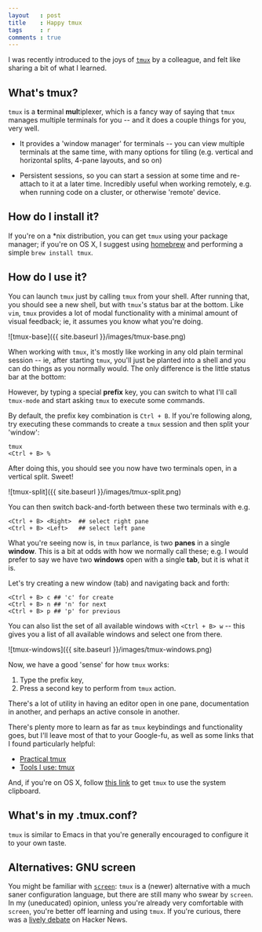 ```yaml
---
layout   : post
title    : Happy tmux
tags     : r
comments : true
---
```


I was recently introduced to the joys of
[`tmux`](http://tmux.sourceforge.net/) by
a colleague, and felt like sharing a bit of
what I learned.

## What's tmux?

`tmux` is a **t**erminal **mul**tiplexer,
which is a fancy way of saying that `tmux`
manages multiple terminals for you -- and
it does a couple things for you, very well.

- It provides a 'window manager' for
  terminals -- you can view multiple terminals
  at the same time, with many options for
  tiling (e.g. vertical and horizontal splits,
  4-pane layouts, and so on)

- Persistent sessions, so you can start a 
  session at some time and re-attach to it at
  a later time. Incredibly useful when working
  remotely, e.g. when running code on a
  cluster, or otherwise 'remote' device.

## How do I install it?

If you're on a *nix distribution, you can
get `tmux` using your package manager; if
you're on OS X, I suggest using
[homebrew](http://brew.sh/) and performing
a simple `brew install tmux`.

## How do I use it?

You can launch `tmux` just by calling
`tmux` from your shell. After running that,
you should see a new shell, but with
`tmux`'s status bar at the bottom. Like `vim`,
`tmux` provides a lot of modal functionality
with a minimal amount of visual feedback;
ie, it assumes you know what you're doing.

![tmux-base]({{ site.baseurl }}/images/tmux-base.png)

When working with `tmux`, it's mostly like
working in any old plain terminal session --
ie, after starting `tmux`, you'll just be
planted into a shell and you can do things
as you normally would. The only difference
is the little status bar at the bottom:

However, by typing
a special **prefix** key, you can switch to
what I'll call `tmux-mode` and start
asking `tmux` to execute some commands.

By default, the prefix key combination is
`Ctrl + B`. If you're following along, try
executing these commands to create a `tmux`
session and then split your 'window':

    tmux
    <Ctrl + B> %

After doing this, you should see you now have
two terminals open, in a vertical split. Sweet!

![tmux-split]({{ site.baseurl }}/images/tmux-split.png)

You can then switch back-and-forth between these
two terminals with e.g.

    <Ctrl + B> <Right>  ## select right pane
    <Ctrl + B> <Left>   ## select left pane

What you're seeing now is, in `tmux` parlance, is
two **panes** in a single **window**. This is a bit
at odds with how we normally call these; e.g. I
would prefer to say we have two **windows** open
with a single **tab**, but it is what it is.

Let's try creating a new window (tab) and
navigating back and forth:

    <Ctrl + B> c ## 'c' for create
    <Ctrl + B> n ## 'n' for next
    <Ctrl + B> p ## 'p' for previous

You can also list the set of all available
windows with `<Ctrl + B> w` -- this gives you
a list of all available windows and select one
from there.
    
![tmux-windows]({{ site.baseurl }}/images/tmux-windows.png)

Now, we have a good 'sense' for how `tmux` works:

1. Type the prefix key,
2. Press a second key to perform from `tmux` action.

There's a lot of utility in having an editor
open in one pane, documentation in another,
and perhaps an active console in another.

There's plenty more to learn as far as `tmux`
keybindings and functionality goes, but I'll
leave most of that to your Google-fu, as well as
some links that I found particularly helpful:

- [Practical tmux](https://mutelight.org/practical-tmux)
- [Tools I use: tmux](https://justin.abrah.ms/dotfiles/tmux.html)

And, if you're on OS X, follow
[this link](https://robots.thoughtbot.com/tmux-copy-paste-on-os-x-a-better-future)
to get `tmux` to use the system clipboard.

## What's in my .tmux.conf?

`tmux` is similar to Emacs in that you're
generally encouraged to configure it to your
own taste.

## Alternatives: GNU screen

You might be familiar with
[`screen`](http://www.gnu.org/software/screen/):
`tmux` is a (newer) alternative with a much saner
configuration language, but there are still many
who swear by `screen`. In my (uneducated) opinion,
unless you're already very comfortable with `screen`,
you're better off learning and using `tmux`. If you're
curious, there was a [lively debate](https://news.ycombinator.com/item?id=7757812)
on Hacker News.
